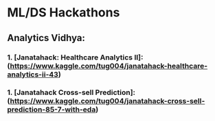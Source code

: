 # ML/DS Hackathons
## Analytics Vidhya:
### 1. [Janatahack: Healthcare Analytics II]: (https://www.kaggle.com/tug004/janatahack-healthcare-analytics-ii-43)
### 1. [Janatahack Cross-sell Prediction]: (https://www.kaggle.com/tug004/janatahack-cross-sell-prediction-85-7-with-eda)
